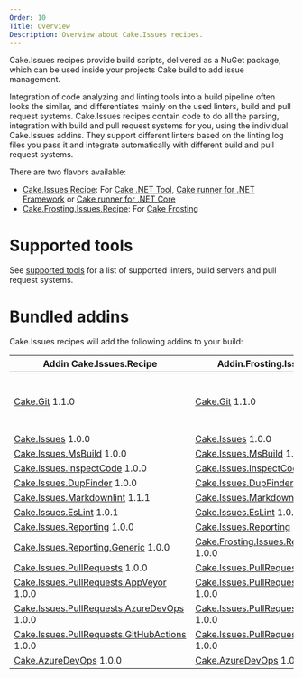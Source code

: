 ```yaml
---
Order: 10
Title: Overview
Description: Overview about Cake.Issues recipes.
---
```

Cake.Issues recipes provide build scripts, delivered as a NuGet package, which can be used inside your projects Cake build to add issue management.

Integration of code analyzing and linting tools into a build pipeline often looks the similar, and differentiates mainly on the used linters, build and pull request systems.
Cake.Issues recipes contain code to do all the parsing, integration with build and pull request systems for you, using the individual Cake.Issues addins.
They support different linters based on the linting log files you pass it and integrate automatically with different build and pull request systems.

There are two flavors available:

* [Cake.Issues.Recipe]: For [Cake .NET Tool], [Cake runner for .NET Framework] or [Cake runner for .NET Core]
* [Cake.Frosting.Issues.Recipe]: For [Cake Frosting]

# Supported tools

See [supported tools] for a list of supported linters, build servers and pull request systems.

# Bundled addins

Cake.Issues recipes will add the following addins to your build:

| Addin Cake.Issues.Recipe                       | Addin.Frosting.Issues.Recipe                   | Remarks |
|------------------------------------------------|------------------------------------------------|-|
| [Cake.Git] 1.1.0                               | [Cake.Git] 1.1.0                               | Only used if `RepositoryInfoProvider` type is set to `RepositoryInfoProviderType.CakeGit`. See [Git repository information configuration] for details. |
| [Cake.Issues] 1.0.0                            | [Cake.Issues] 1.0.0                            | |
| [Cake.Issues.MsBuild] 1.0.0                    | [Cake.Issues.MsBuild] 1.0.0                    | |
| [Cake.Issues.InspectCode] 1.0.0                | [Cake.Issues.InspectCode] 1.0.0                | |
| [Cake.Issues.DupFinder] 1.0.0                  | [Cake.Issues.DupFinder] 1.0.0                  | |
| [Cake.Issues.Markdownlint] 1.1.1               | [Cake.Issues.Markdownlint] 1.1.1               | |
| [Cake.Issues.EsLint] 1.0.1                     | [Cake.Issues.EsLint] 1.0.1                     | |
| [Cake.Issues.Reporting] 1.0.0                  | [Cake.Issues.Reporting] 1.0.0                  | |
| [Cake.Issues.Reporting.Generic] 1.0.0          | [Cake.Frosting.Issues.Reporting.Generic] 1.0.0 | |
| [Cake.Issues.PullRequests] 1.0.0               | [Cake.Issues.PullRequests] 1.0.0               | |
| [Cake.Issues.PullRequests.AppVeyor] 1.0.0      | [Cake.Issues.PullRequests.AppVeyor] 1.0.0      | |
| [Cake.Issues.PullRequests.AzureDevOps] 1.0.0   | [Cake.Issues.PullRequests.AzureDevOps] 1.0.0   | |
| [Cake.Issues.PullRequests.GitHubActions] 1.0.0 | [Cake.Issues.PullRequests.GitHubActions] 1.0.0 | |
| [Cake.AzureDevOps] 1.0.0                       | [Cake.AzureDevOps] 1.0.0                       | |

[Cake.Issues.Recipe]: https://www.nuget.org/packages/Cake.Issues.Recipe
[Cake.Frosting.Issues.Recipe]: https://www.nuget.org/packages/Cake.Frosting.Issues.Recipe
[Cake .NET Tool]: https://cakebuild.net/docs/running-builds/runners/dotnet-tool
[Cake runner for .NET Framework]: https://cakebuild.net/docs/running-builds/runners/cake-runner-for-dotnet-framework
[Cake runner for .NET Core]: https://cakebuild.net/docs/running-builds/runners/cake-runner-for-dotnet-core
[Cake Frosting]: https://cakebuild.net/docs/running-builds/runners/cake-frosting
[supported tools]: supported-tools
[Git repository information configuration]: /docs/recipe/configuration#git-repository-information
[Cake.Git]: https://cakebuild.net/extensions/cake-git/
[Cake.Issues]: https://cakebuild.net/extensions/cake-issues/
[Cake.Issues.MsBuild]: https://cakebuild.net/extensions/cake-issues-msbuild/
[Cake.Issues.InspectCode]: https://cakebuild.net/extensions/cake-issues-inspectcode/
[Cake.Issues.DupFinder]: https://cakebuild.net/extensions/cake-issues-dupfinder/
[Cake.Issues.Markdownlint]: https://cakebuild.net/extensions/cake-issues-markdownlint/
[Cake.Issues.EsLint]: https://cakebuild.net/extensions/cake-issues-eslint/
[Cake.Issues.Reporting]: https://cakebuild.net/extensions/cake-issues-reporting/
[Cake.Issues.Reporting.Generic]: https://cakebuild.net/extensions/cake-issues-reporting-generic/
[Cake.Frosting.Issues.Reporting.Generic]: https://cakebuild.net/extensions/cake-issues-reporting-generic/
[Cake.Issues.PullRequests]: https://cakebuild.net/extensions/cake-issues-pullrequests/
[Cake.Issues.PullRequests.AppVeyor]: https://cakebuild.net/extensions/cake-issues-pullrequests-appveyor/
[Cake.Issues.PullRequests.AzureDevOps]: https://cakebuild.net/extensions/cake-issues-pullrequests-azuredevops/
[Cake.Issues.PullRequests.GitHubActions]: https://cakebuild.net/extensions/cake-issues-pullrequests-githubactions/
[Cake.AzureDevOps]: https://cakebuild.net/extensions/cake-azuredevops/
